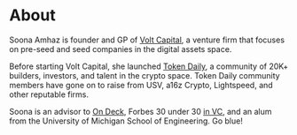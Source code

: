 About
=====

Soona Amhaz is founder and GP of <a href="https://volt.capital">Volt Capital</a>, a venture firm that focuses on pre-seed and seed companies in the digital assets space.

Before starting Volt Capital, she launched <a href="https://www.tokendaily.co/">Token Daily</a>, a community of 20K+ builders, investors, and talent in the crypto space. Token Daily community members have gone on to raise from USV, a16z Crypto, Lightspeed, and other reputable firms.

Soona is an advisor to <a href="https://www.beondeck.com/">On Deck</a>, Forbes 30 under 30 <a href="https://www.forbes.com/profile/soona-amhaz/?sh=51e730da1bd2">in VC</a>, and an alum from the University of Michigan School of Engineering. Go blue!
